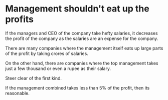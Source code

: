 # Management shouldn't eat up the profits

If the managers and CEO of the company take hefty salaries, it decreases the profit of the company as the salaries are an expense for the company.

There are many companies where the management itself eats up large parts of the profit by taking crores of salaries.

On the other hand, there are companies where the top management takes just a few thousand or even a rupee as their salary.

Steer clear of the first kind.

If the management combined takes less than 5% of the profit, then its reasonable.
